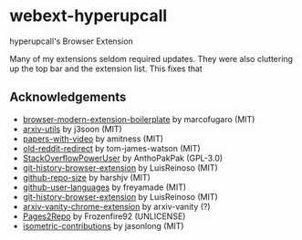 # webext-hyperupcall

hyperupcall's Browser Extension

Many of my extensions seldom required updates. They were also cluttering up the top bar and the extension list. This fixes that

## Acknowledgements

- [browser-modern-extension-boilerplate](https://github.com/marcofugaro/browser-modern-extension-boilerplate) by marcofugaro (MIT)
- [arxiv-utils](https://github.com/j3soon/arxiv-utils) by j3soon (MIT)
- [papers-with-video](https://github.com/amitness/papers-with-video) by amitness (MIT)
- [old-reddit-redirect](https://github.com/tom-james-watson/old-reddit-redirect) by tom-james-watson (MIT)
- [StackOverflowPowerUser](https://github.com/AnthoPakPak/StackOverflowPowerUser) by AnthoPakPak (GPL-3.0)
- [git-history-browser-extension](https://github.com/LuisReinoso/git-history-browser-extension) by LuisReinoso (MIT)
- [github-repo-size](https://github.com/harshjv/github-repo-size) by harshjv (MIT)
- [github-user-languages](https://github.com/freyamade/github-user-languages) by freyamade (MIT)
- [git-history-browser-extension](https://github.com/LuisReinoso/git-history-browser-extension) by LuisReinoso (MIT)
- [arxiv-vanity-chrome-extension](https://github.com/arxiv-vanity/arxiv-vanity-chrome-extension) by arxiv-vanity (?)
- [Pages2Repo](https://github.com/Frozenfire92/Pages2Repo) by Frozenfire92 (UNLICENSE)
- [isometric-contributions](https://github.com/jasonlong/isometric-contributions) by jasonlong (MIT)
